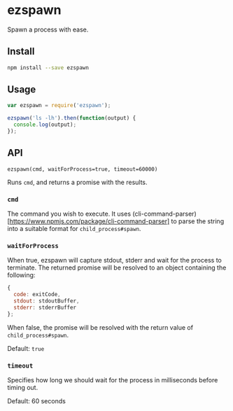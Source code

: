 # ezspawn

Spawn a process with ease.

## Install

```sh
npm install --save ezspawn
```

## Usage

```js
var ezspawn = require('ezspawn');

ezspawn('ls -lh').then(function(output) {
  console.log(output);
});
```

## API

`ezspawn(cmd, waitForProcess=true, timeout=60000)`

Runs `cmd`, and returns a promise with the results.

### `cmd`

The command you wish to execute. It uses
(cli-command-parser)[https://www.npmjs.com/package/cli-command-parser] to parse
the string into a suitable format for `child_process#spawn`.

### `waitForProcess`

When true, ezspawn will capture stdout, stderr and wait for the process to
terminate. The returned promise will be resolved to an object containing the
following:

```js
{
  code: exitCode,
  stdout: stdoutBuffer,
  stderr: stderrBuffer
};
```

When false, the promise will be resolved with the return value of
`child_process#spawn`.

Default: `true`

### `timeout`

Specifies how long we should wait for the process in milliseconds before timing
out.

Default: 60 seconds
